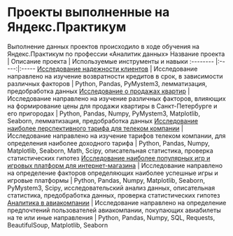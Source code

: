 # Проекты выполненные на Яндекс.Практикум
Выполнение данных проектов происходило в ходе обучения на Яндекс.Практикум по профессии «Аналитик данных»
Название проекта      | Описание проекта | Используемые инструменты и навыки 
:-------- |:-----:|:-----
[Исследование надежности клиентов](https://github.com/MelnikovSergey91/Project_Yandex.Practicum/tree/bank's-credit-clients) | Исследование направлено на изучение возвратности кредитов в срок, в зависимости различных факторов | Python, Pandas, PyMystem3, лемматизация, предобработка данных 
[Исследование о продажах квартир](https://github.com/MelnikovSergey91/Project_Yandex.Practicum/tree/apartments-for-sale) | Исследование направлено на изучение различных факторов, влияющих на формирование цены для продажи квартиры в Санкт-Петербурге и его пригородах | Python, Pandas, Numpy, PyMystem3, Matplotlib, Seaborn, лемматизация, предобработка данных 
[Исследование наиболее перспективного тарифа для телеком компании]( https://github.com/MelnikovSergey91/Project_Yandex.Practicum/tree/tariffs-for-telecom-companies) | Исследование направлено на изучение тарифов телеком компании, для определения наиболее доходного тарифа | Python, Pandas, Numpy, Matplotlib, Seaborn, Math, Scipy, описательная статистика, проверка статистических гипотез 
[Исследование наиболее популярных игр и игровых платформ для интернет-магазина]( https://github.com/MelnikovSergey91/Project_Yandex.Practicum/tree/successful-games) | Исследование направлено на определение факторов определяющих наиболее успешные игры и игровые платформы | Python, Pandas, Numpy, Matplotlib, Seaborn, PyMystem3, Scipy, исследовательский анализ данных, описательная статистика, предобработка данных, проверка статистических гипотез
[Аналитика в авиакомпании]( https://github.com/MelnikovSergey91/Project_Yandex.Practicum/tree/airline-analytics) | Исследование направлено на определение предпочтений пользователей авиакомпании, покупающих авиабилеты на те или иные направления | Python, Pandas, Numpy, SQL, Requests, BeautifulSoup, Matplotlib, Seaborn
